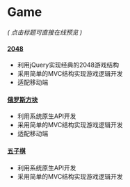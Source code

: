 # Game

*( 点击标题可直接在线预览 )*


#### [2048](2048)
* 利用jQuery实现经典的2048游戏结构
* 采用简单的MVC结构实现游戏逻辑开发
* 适配移动端

#### [俄罗斯方块](gobang)
* 利用系统原生API开发
* 采用简单的MVC结构实现游戏逻辑开发
* 适配移动端

#### [五子棋](gobang)
* 利用系统原生API开发
* 采用简单的MVC结构实现游戏逻辑开发
